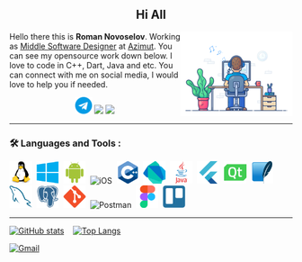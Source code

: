 <h2 align='center'>Hi All</h2>  

<img align="right" src="https://github.com/RNOVOSELOV/RNOVOSELOV/blob/main/resources/image_1.gif"  width="200">

Hello there this is **Roman Novoselov**. Working as [Middle Software Designer](https://www.linkedin.com/in/RNOVOSELOV) at [Azimut](https://en.azimut.ru/). You can see my opensource work down below. I love to code in C++, Dart, Java and etc. You can connect with me on social media, I would love to help you if needed.
 

<div id="badges" align="center">
   <a href="tg://resolve?domain=rnovoseloff"><img src="https://github.com/RNOVOSELOV/RNOVOSELOV/blob/main/resources/telegram.png" width="30"></a>
   <a href="https://www.instagram.com/megamutant/"><img src="https://cdn-icons-png.flaticon.com/512/1409/1409946.png" width="30"></a>
   <a href="https://www.linkedin.com/in/RNOVOSELOV"><img src="https://cdn-icons-png.flaticon.com/512/1409/1409945.png" width="30"></a>
</div>

---
### :hammer_and_wrench: Languages and Tools :
<div> 
  <img src="https://github.com/devicons/devicon/blob/master/icons/linux/linux-original.svg" title="Linux" alt="Linux" width="40" height="40"/>&nbsp;
  <img src="https://github.com/devicons/devicon/blob/master/icons/windows8/windows8-original.svg" title="Windows" alt="Windows" width="40" height="40"/>&nbsp;
  <img src="https://github.com/devicons/devicon/blob/master/icons/android/android-original.svg" title="Android" alt="Android" width="40" height="40"/>&nbsp;
  <img src="https://upload.wikimedia.org/wikipedia/commons/c/ca/IOS_logo.svg" title="iOS" alt="iOS" width="40" height="40"/>&nbsp;
  <img src="https://github.com/devicons/devicon/blob/master/icons/cplusplus/cplusplus-original.svg" title="C++" alt="C++" width="40" height="40"/>&nbsp;
  <img src="https://github.com/devicons/devicon/blob/master/icons/dart/dart-original.svg" title="Dart" alt="Dart" width="40" height="40"/>&nbsp;
  <img src="https://github.com/devicons/devicon/blob/master/icons/java/java-original-wordmark.svg" title="Java" alt="Java" width="40" height="40"/>&nbsp;
  <img src="https://github.com/devicons/devicon/blob/master/icons/flutter/flutter-original.svg" title="Flutter" alt="Flutter" width="40" height="40"/>&nbsp;
  <img src="https://github.com/devicons/devicon/blob/master/icons/qt/qt-original.svg" title="Qt" alt="Qt " width="40" height="40"/>&nbsp;
   <img src="https://github.com/devicons/devicon/blob/master/icons/sqlite/sqlite-original.svg" title="SQLite"  alt="SQLite" width="40" height="40"/>&nbsp;
  <img src="https://github.com/devicons/devicon/blob/master/icons/mysql/mysql-plain.svg" title="MySQL" alt="MySQL" width="40" height="40"/>&nbsp;
  <img src="https://github.com/devicons/devicon/blob/master/icons/postgresql/postgresql-plain.svg" title="PostgreSQL" alt="PostgreSQL" width="40" height="40"/>&nbsp;
  <img src="https://github.com/devicons/devicon/blob/master/icons/git/git-original.svg" title="git" alt="git" width="40" height="40"/>&nbsp;
  <img src="https://www.svgrepo.com/show/354202/postman-icon.svg"  title="Postman" alt="Postman" width="40" height="40"/>&nbsp;
  <img src="https://github.com/devicons/devicon/blob/master/icons/figma/figma-original.svg"  title="Figma" alt="Figma" width="40" height="40"/>&nbsp;
  <img src="https://github.com/devicons/devicon/blob/master/icons/trello/trello-plain.svg" title="trello"  alt="trello" width="40" height="40"/>&nbsp;
</div>

---

[![GitHub stats](https://github-readme-stats.vercel.app/api?username=RNOVOSELOV&count_private=true&show_icons=true)](https://github.com/RNOVOSELOV) 
  &nbsp;&nbsp;
[![Top Langs](https://github-readme-stats.vercel.app/api/top-langs/?username=RNOVOSELOV&layout=compact&langs_count=8)](https://github.com/RNOVOSELOV)
  <br/>
  
[![Gmail](https://img.shields.io/badge/-Gmail-c14438?style=flat&logo=Gmail&logoColor=white)](mailto:r.novoseloff@gmail.com)
